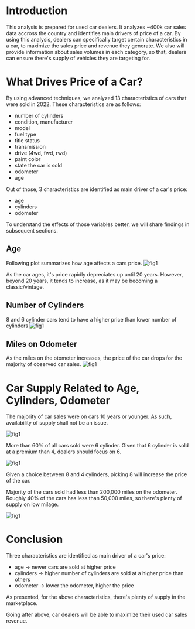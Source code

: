 # Introduction
This analysis is prepared for used car dealers. It analyzes ~400k car sales data accross the country and identifies main drivers of price of a car.
By using this analysis, dealers can specifically target certain characteristics in a car, to maximize the sales price and revenue they generate.
We also will provide information about sales volumes in each category, so that, dealers can ensure there's supply of vehicles they are targeting for.

# What Drives Price of a Car?
By using advanced techniques, we analyzed 13 characteristics of cars that were sold in 2022. These characteristics are as follows:
- number of cylinders
- condition, manufacturer
- model
- fuel type
- title status
- transmission
- drive (4wd, fwd, rwd)
- paint color
- state the car is sold
- odometer
- age

Out of those, 3 characteristics are identified as main driver of a car's price:
- age
- cylinders
- odometer

To understand the effects of those variables better, we will share findings in subsequent sections.

## Age
Following plot summarizes how age affects a cars price.
<img src="images/age_vs_price.png" alt="fig1">

As the car ages, it's price rapidly depreciates up until 20 years. However, beyond 20 years, it tends to increase, as it may be becoming a classic/vintage.

## Number of Cylinders
8 and 6 cylinder cars tend to have a higher price than lower number of cylinders
<img src="images/cyl_vs_price.png" alt="fig1">

## Miles on Odometer
As the miles on the otometer increases, the price of the car drops for the majority of observed car sales.
<img src="images/odo_vs_price.png" alt="fig1">

# Car Supply Related to Age, Cylinders, Odometer
The majority of car sales were on cars 10 years or younger. As such, availability of supply shall not be an issue.

<img src="images/age_dist.png" alt="fig1">

More than 60% of all cars sold were 6 cylinder. Given that 6 cylinder is sold at a premium than 4, dealers should focus on 6.

<img src="images/cyl_dist.png" alt="fig1">

Given a choice between 8 and 4 cylinders, picking 8 will increase the price of the car.

Majority of the cars sold had less than 200,000 miles on the odometer. Roughly 40% of the cars has less than 50,000 miles, so there's plenty of supply on low milage.

<img src="images/odo_dist.png" alt="fig1">

# Conclusion

Three characteristics are identified as main driver of a car's price:
- age -> newer cars are sold at higher price
- cylinders -> higher number of cylinders are sold at a higher price than others
- odometer -> lower the odometer, higher the price

As presented, for the above characteristics, there's plenty of supply in the marketplace.

Going after above, car dealers will be able to maximize their used car sales revenue.
